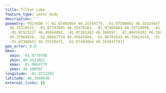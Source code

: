 ```yaml
---
title: Tilton Lake
feature_type: water_body
description: ''
geometry: POLYGON ((-81.07403064 46.35354779, -81.07506061 46.35224447, -81.07686306
  46.35218523, -81.07797885 46.35479183, -81.07484603 46.35719098, -81.07583309 46.35941232,
  -81.07523227 46.36044892, -81.07201362 46.360597, -81.06978202 46.360597, -81.06682087
  46.35964926, -81.06647754 46.35843494, -81.06703544 46.35624318, -81.07089782 46.35378475,
  -81.07308651 46.35378475, -81.07403064 46.35354779))
geo_error: 0.0
bbox:
  xmin: -81.0779788
  ymin: 46.3521852
  xmax: -81.0664775
  ymax: 46.360597
longitude: -81.0721593
latitude: 46.3568648
external_links: {}
---
```

